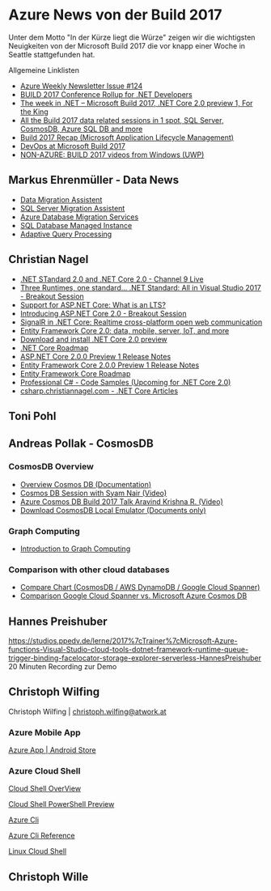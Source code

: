 # Azure News von der Build 2017

Unter dem Motto "In der Kürze liegt die Würze" zeigen wir die wichtigsten Neuigkeiten von der Microsoft Build 2017
 die vor knapp einer Woche in Seattle stattgefunden hat.

 Allgemeine Linklisten

  * [Azure Weekly Newsletter Issue #124](http://campaigns.endjin.com/t/ViewEmailArchive/t/878369FA467039CB/C67FD2F38AC4859C/)
  * [BUILD 2017 Conference Rollup for .NET Developers](https://www.hanselman.com/blog/BUILD2017ConferenceRollupForNETDevelopers.aspx)
  * [The week in .NET – Microsoft Build 2017, .NET Core 2.0 preview 1, For the King](https://blogs.msdn.microsoft.com/dotnet/2017/05/16/the-week-in-net-microsoft-build-2017-net-core-2-0-preview-1-for-the-king/)
  * [All the Build 2017 data related sessions in 1 spot, SQL Server, CosmosDB, Azure SQL DB and more ](https://sqlservercode.blogspot.co.at/2017/05/all-build-2017-data-related-sessions-in.html)
  * [Build 2017 Recap (Microsoft Application Lifecycle Management)](https://blogs.msdn.microsoft.com/visualstudioalm/2017/05/17/build-2017-recap/)
  * [DevOps at Microsoft Build 2017](https://edsquared.com/devops-at-microsoft-build-2017-c9b2d97bfca8)
  * [NON-AZURE: BUILD 2017 videos from Windows (UWP)](https://matthijs.hoekstraonline.net/2017/05/18/build-2017-videos-from-windows-uwp/)

## Markus Ehrenmüller - Data News

* [Data Migration Assistent](https://blogs.msdn.microsoft.com/datamigration/2017/01/25/data-migration-assistant-dma-v3-0/)
* [SQL Server Migration Assistent](https://blogs.msdn.microsoft.com/datamigration/2016/12/22/released-sql-server-migration-assistant-ssma-v7-2/)
* [Azure Database Migration Services](https://sqldatabase-migrationpreview.azurewebsites.net/)
* [SQL Database Managed Instance](https://info.microsoft.com/sql-database-managed-instance-register.html)
* [Adaptive Query Processing](https://channel9.msdn.com/Events/Data-Science/Microsoft-Data-Amp-2017/SQL-Server-2017-Adaptive-Query-Processing)

## Christian Nagel

* [.NET STandard 2.0 and .NET Core 2.0 - Channel 9 Live](https://channel9.msdn.com/Events/Build/2017/C9L18)
* [Three Runtimes, one standard... .NET Standard: All in Visual Studio 2017 - Breakout Session](https://channel9.msdn.com/Events/Build/2017/B8001)
* [Support for ASP.NET Core: What is an LTS?](https://channel9.msdn.com/Events/Build/2017/T6072)
* [Introducing ASP.NET Core 2.0 - Breakout Session](https://channel9.msdn.com/Events/Build/2017/B8048)
* [SignalR in .NET Core: Realtime cross-platform open web communication](https://channel9.msdn.com/Events/Build/2017/B8078)
* [Entity Framework Core 2.0: data, mobile, server, IoT, and more](https://channel9.msdn.com/Events/Build/2017/B8050)
* [Download and install .NET Core 2.0 preview](https://www.microsoft.com/net/core/preview)
* [.NET Core Roadmap](https://github.com/dotnet/core/blob/master/roadmap.md)
* [ASP.NET Core 2.0.0 Preview 1 Release Notes](https://github.com/aspnet/Home/releases/tag/2.0.0-preview1)
* [Entity Framework Core 2.0.0 Preview 1 Release Notes](https://github.com/aspnet/EntityFramework/releases/tag/rel/2.0.0-preview1)
* [Entity Framework Core Roadmap](https://github.com/aspnet/EntityFramework/wiki/Roadmap)
* [Professional C# - Code Samples (Upcoming for .NET Core 2.0)](https://github.com/ProfessionalCSharp)
* [csharp.christiannagel.com - .NET Core Articles](https://csharp.christiannagel.com)

## Toni Pohl

## Andreas Pollak - CosmosDB

### CosmosDB Overview

* [Overview Cosmos DB (Documentation)](https://docs.microsoft.com/en-us/azure/cosmos-db/introduction)
* [Cosmos DB Session with Syam Nair (Video)](https://channel9.msdn.com/Events/Build/2017/C9L08)
* [Azure Cosmos DB Build 2017 Talk Aravind Krishna R. (Video)](https://channel9.msdn.com/events/Build/2017/T6058)
* [Download CosmosDB Local Emulator (Documents only)](https://docs.microsoft.com/en-us/azure/documentdb/documentdb-nosql-local-emulator) 

### Graph Computing

* [Introduction to Graph Computing](https://tinkerpop.apache.org/docs/current/reference/#intro)

### Comparison with other cloud databases

* [Compare Chart (CosmosDB / AWS DynamoDB / Google Cloud Spanner)](http://www.evdemon.org/2017/a-chart-comparing-azure-cosmos-db-amazon-dynamodb-and-google)
* [Comparison Google Cloud Spanner vs. Microsoft Azure Cosmos DB](https://db-engines.com/en/system/Google+Cloud+Spanner;Microsoft+Azure+Cosmos+DB)

## Hannes Preishuber

https://studios.ppedv.de/lerne/2017%7cTrainer%7cMicrosoft-Azure-functions-Visual-Studio-cloud-tools-dotnet-framework-runtime-queue-trigger-binding-facelocator-storage-explorer-serverless-HannesPreishuber 20 Minuten Recording zur Demo

## Christoph Wilfing
Christoph Wilfing | christoph.wilfing@atwork.at

### Azure Mobile App
[Azure App | Android Store](https://play.google.com/store/apps/details?id=com.microsoft.azure)

### Azure Cloud Shell
[Cloud Shell OverView](https://docs.microsoft.com/en-us/azure/cloud-shell/overview)

[Cloud Shell PowerShell Preview](http://aka.ms/PSCloudSignup)

[Azure Cli](https://docs.microsoft.com/en-us/cli/azure/install-azure-cli)

[Azure Cli Reference](https://docs.microsoft.com/en-us/cli/azure/)

[Linux Cloud Shell](https://www.hanselman.com/blog/ExploringThePreconfiguredBrowserbasedLinuxCloudShellBuiltIntoTheAzurePortal.aspx)

## Christoph Wille

